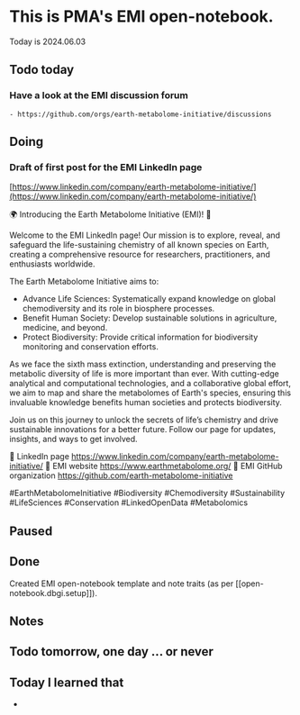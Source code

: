 
# This is PMA's EMI open-notebook.

Today is 2024.06.03

## Todo today

### Have a look at the EMI discussion forum
    - https://github.com/orgs/earth-metabolome-initiative/discussions
###
###

## Doing

### Draft of first post for the EMI LinkedIn page

[https://www.linkedin.com/company/earth-metabolome-initiative/](https://www.linkedin.com/company/earth-metabolome-initiative/)

🌍 Introducing the Earth Metabolome Initiative (EMI)! 🌿

Welcome to the EMI LinkedIn page! Our mission is to explore, reveal, and safeguard the life-sustaining chemistry of all known species on Earth, creating a comprehensive resource for researchers, practitioners, and enthusiasts worldwide.

The Earth Metabolome Initiative aims to:

- Advance Life Sciences: Systematically expand knowledge on global chemodiversity and its role in biosphere processes.
- Benefit Human Society: Develop sustainable solutions in agriculture, medicine, and beyond.
- Protect Biodiversity: Provide critical information for biodiversity monitoring and conservation efforts.

As we face the sixth mass extinction, understanding and preserving the metabolic diversity of life is more important than ever. With cutting-edge analytical and computational technologies, and a collaborative global effort, we aim to map and share the metabolomes of Earth's species, ensuring this invaluable knowledge benefits human societies and protects biodiversity.

Join us on this journey to unlock the secrets of life’s chemistry and drive sustainable innovations for a better future. Follow our page for updates, insights, and ways to get involved.

🔗 LinkedIn page https://www.linkedin.com/company/earth-metabolome-initiative/
🔗 EMI website https://www.earthmetabolome.org/
🔗 EMI GitHub organization https://github.com/earth-metabolome-initiative

#EarthMetabolomeInitiative #Biodiversity #Chemodiversity #Sustainability #LifeSciences #Conservation #LinkedOpenData #Metabolomics



## Paused

## Done

Created EMI open-notebook template and note traits (as per [[open-notebook.dbgi.setup]]).

## Notes

## Todo tomorrow, one day ... or never

###
###
###


## Today I learned that

-